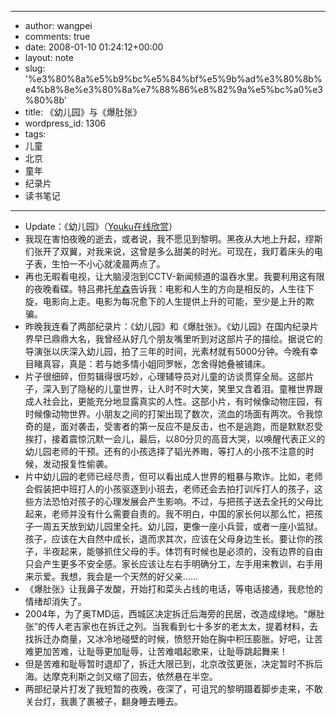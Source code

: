 - --
- author: wangpei
- comments: true
- date: 2008-01-10 01:24:12+00:00
- layout: note
- slug: '%e3%80%8a%e5%b9%bc%e5%84%bf%e5%9b%ad%e3%80%8b%e4%b8%8e%e3%80%8a%e7%88%86%e8%82%9a%e5%bc%a0%e3%80%8b'
- title: 《幼儿园》与《爆肚张》
- wordpress_id: 1306
- tags:
- 儿童
- 北京
- 童年
- 纪录片
- 读书笔记
- --
- Update：《幼儿园》（[Youku在线欣赏](http://v.youku.com/v_show/id_cb00XMTQ1NzkzMzI=.html)）
- 我现在害怕夜晚的逝去，或者说，我不愿见到黎明。黑夜从大地上升起，缪斯们张开了双翼，对我来说，这曾是多么甜美的时光。可现在，我盯着床头的电子表，生怕一不小心就凌晨两点了。
- 再也无暇看电视，让大脑浸泡到CCTV-新闻频道的温吞水里。我要利用这有限的夜晚看碟。特吕弗托[牟森](http://www.bullogger.com/blogs/mousen/archives/121608.aspx)告诉我：电影和人生的方向是相反的，人生往下旋，电影向上走。电影为每况愈下的人生提供上升的可能，至少是上升的欺骗。
- 昨晚我连看了两部纪录片：《幼儿园》和《爆肚张》。《幼儿园》在国内纪录片界早已鼎鼎大名，我曾经从好几个朋友嘴里听到对这部片子的描绘。据说它的导演张以庆深入幼儿园，拍了三年的时间，光素材就有5000分钟。今晚有幸目睹真容，真是：若与她多情小姐同罗帐，怎舍得她叠被铺床。
- 片子很细碎，但剪辑得很巧妙，心理辅导员对儿童的访谈贯穿全局。这部片子，深入到了隐秘的儿童世界，让人时不时大笑，笑里又含着泪。童稚世界跟成人社会比，更能充分地显露真实的人性。这部小片，有时候像动物庄园，有时候像动物世界。小朋友之间的打架出现了数次，流血的场面有两次。令我惊奇的是，面对袭击，受害者的第一反应不是反击，也不是逃跑，而是默默忍受挨打，接着震惊沉默一会儿，最后，以80分贝的高音大哭，以唤醒代表正义的幼儿园老师的干预。还有的小孩选择了韬光养晦，等打人的小孩不注意的时候，发动报复性偷袭。
- 片中幼儿园的老师已经尽责，但可以看出成人世界的粗暴与欺诈。比如，老师会假装把中班打人的小孩驱逐到小班去，老师还会去拍打训斥打人的孩子，这些方法恐怕对孩子的心理发展会产生影响。不过，与把孩子送去全托的父母比起来，老师并没有什么需要自责的。我不明白，中国的家长何以那么忙，把孩子一周五天放到幼儿园里全托。幼儿园，更像一座小兵营，或者一座小监狱。孩子，应该在大自然中成长，退而求其次，应该在父母身边生长。要让你的孩子，半夜起来，能够抓住父母的手。体罚有时候也是必须的，没有边界的自由只会产生更多不安全感。家长应该让左右手明确分工，左手用来教训，右手用来示爱。我想，我会是一个天然的好父亲……
- 《爆肚张》让我鼻子发酸，开始打和菜头占线的电话，等电话接通，我悲怆的情绪却消失了。
- 2004年，为了奥TMD运，西城区决定拆迁后海旁的民居，改造成绿地。“爆肚张”的传人老吉家也在拆迁之列。当我看到七十多岁的老太太，提着材料，去找拆迁办商量，又冰冷地碰壁的时候，愤怒开始在胸中积压膨胀。好吧，让苦难更加苦难，让耻辱更加耻辱，让苦难唱起歌来，让耻辱跳起舞来！
- 但是苦难和耻辱暂时退却了，拆迁大限已到，北京改弦更张，决定暂时不拆后海。达摩克利斯之剑又缩了回去，依然悬在半空。
- 两部纪录片打发了我短暂的夜晚，夜深了，可诅咒的黎明蹑着脚步走来，不敢关台灯，我裹了裹被子，翻身睡去睡去。
